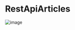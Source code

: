# RestApiArticles
![image](https://user-images.githubusercontent.com/73214024/217300296-a76b7c0b-75fe-4a2c-b7b5-e5f9e6742edf.png)
